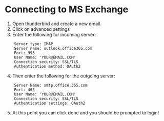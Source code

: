 # Connecting to MS Exchange

1. Open thunderbird and create a new email.
2. Click on advanced settings
3. Enter the following for incoming server:

```
    Server type: IMAP
    Server name: outlook.office365.com
    Port: 993
    User Name: 'YOUR@EMAIL.COM'
    Connection security: SSL/TLS
    Authentication method: OAuth2
```

4. Then enter the following for the outgoing server:

```
    Server Name: smtp.office.365.com
    Port: 465
    User Name: 'YOUR@EMAIL.COM'
    Connection security: SSL/TLS
    Authentication settings: OAuth2
```

5. At this point you can click done and you should be prompted to login!

